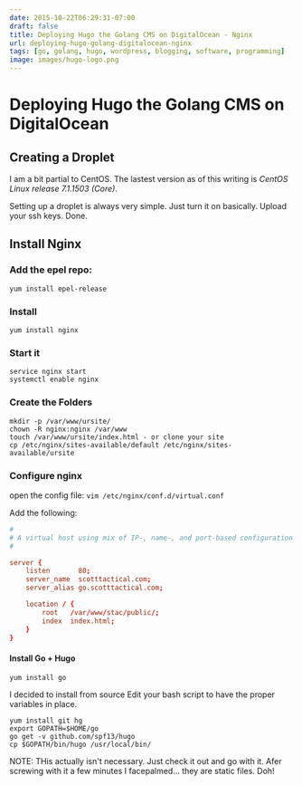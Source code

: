 ```yaml
---
date: 2015-10-22T06:29:31-07:00
draft: false
title: Deploying Hugo the Golang CMS on DigitalOcean - Nginx
url: deploying-hugo-golang-digitalocean-nginx
tags: [go, golang, hugo, wordpress, blogging, software, programming]
image: images/hugo-logo.png
---
```


# Deploying Hugo the Golang CMS on DigitalOcean

## Creating a Droplet

I am a bit partial to CentOS. The lastest version as of this writing is _CentOS Linux release 7.1.1503 (Core)_.

Setting up a droplet is always very simple. Just turn it on basically. Upload your ssh keys. Done.

## Install Nginx

### Add the epel repo:

	yum install epel-release

### Install

	yum install nginx

### Start it

	service nginx start
	systemctl enable nginx

### Create the Folders

	mkdir -p /var/www/ursite/
	chown -R nginx:nginx /var/www
	touch /var/www/ursite/index.html - or clone your site
	cp /etc/nginx/sites-available/default /etc/nginx/sites-available/ursite

### Configure nginx

open the config file: `vim /etc/nginx/conf.d/virtual.conf`

Add the following:

```conf
#
# A virtual host using mix of IP-, name-, and port-based configuration
#

server {
    listen       80;
    server_name  scotttactical.com;
    server_alias go.scotttactical.com;

    location / {
        root   /var/www/stac/public/;
        index  index.html;
    }
}
```

#### Install  Go + Hugo

	yum install go


I decided to install from source
Edit your bash script to have the proper variables in place.

	yum install git hg
	export GOPATH=$HOME/go
	go get -v github.com/spf13/hugo
	cp $GOPATH/bin/hugo /usr/local/bin/

NOTE: THis actually isn't necessary.  Just check it out and go with it. Afer screwing with it a few minutes I facepalmed... they are static files. Doh!
